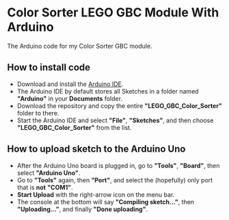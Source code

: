 # Color Sorter LEGO GBC Module With Arduino
The Arduino code for my Color Sorter GBC module.

## How to install code
- Download and install the [Arduino IDE](https://www.arduino.cc/en/software).
- The Arduino IDE by default stores all Sketches in a folder named **"Arduino"** in your **Documents** folder.
- Download the repository and copy the entire **"LEGO_GBC_Color_Sorter"** folder to there.
- Start the Arduino IDE and select **"File"**, **"Sketches"**, and then choose **"LEGO_GBC_Color_Sorter"** from the list.

## How to upload sketch to the Arduino Uno
- After the Arduino Uno board is plugged in, go to **"Tools"**, **"Board"**, then select **"Arduino Uno"**.
- Go to **"Tools"** again, then **"Port"**, and select the (hopefully) only port that is **not** **"COM1"**.
- **Start Upload** with the right-arrow icon on the menu bar.
- The console at the bottom will say **"Compiling sketch..."**, then **"Uploading..."**, and finally **"Done uploading"**.